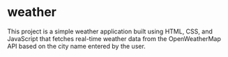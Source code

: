# weather
This project is a simple weather application built using HTML, CSS, and JavaScript that fetches real-time weather data from the OpenWeatherMap API based on the city name entered by the user.

